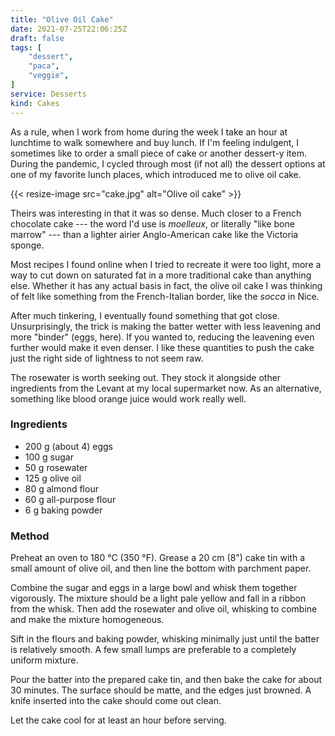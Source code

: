 ```yaml
---
title: "Olive Oil Cake"
date: 2021-07-25T22:06:25Z
draft: false
tags: [
    "dessert",
    "paca",
    "veggie",
]
service: Desserts
kind: Cakes
---
```


As a rule, when I work from home during the week I take an hour at lunchtime to walk somewhere and buy lunch. If I'm feeling indulgent, I sometimes like to order a small piece of cake or another dessert-y item. During the pandemic, I cycled through most (if not all) the dessert options at one of my favorite lunch places, which introduced me to olive oil cake.

{{< resize-image src="cake.jpg" alt="Olive oil cake" >}}

Theirs was interesting in that it was so dense. Much closer to a French chocolate cake --- the word I'd use is _moelleux_, or literally "like bone marrow" --- than a lighter airier Anglo-American cake like the Victoria sponge.

Most recipes I found online when I tried to recreate it were too light, more a way to cut down on saturated fat in a more traditional cake than anything else. Whether it has any actual basis in fact, the olive oil cake I was thinking of felt like something from the French-Italian border, like the _socca_ in Nice.

After much tinkering, I eventually found something that got close. Unsurprisingly, the trick is making the batter wetter with less leavening and more "binder" (eggs, here). If you wanted to, reducing the leavening even further would make it even denser. I like these quantities to push the cake just the right side of lightness to not seem raw.

The rosewater is worth seeking out. They stock it alongside other ingredients from the Levant at my local supermarket now. As an alternative, something like blood orange juice would work really well.

### Ingredients

* 200 g (about 4) eggs
* 100 g sugar
* 50 g rosewater
* 125 g olive oil
* 80 g almond flour
* 60 g all-purpose flour
* 6 g baking powder

### Method

Preheat an oven to 180 °C (350 °F). Grease a 20 cm (8") cake tin with a small amount of olive oil, and then line the bottom with parchment paper.

Combine the sugar and eggs in a large bowl and whisk them together vigorously. The mixture should be a light pale yellow and fall in a ribbon from the whisk. Then add the rosewater and olive oil, whisking to combine and make the mixture homogeneous.

Sift in the flours and baking powder, whisking minimally just until the batter is relatively smooth. A few small lumps are preferable to a completely uniform mixture.

Pour the batter into the prepared cake tin, and then bake the cake for about 30 minutes. The surface should be matte, and the edges just browned. A knife inserted into the cake should come out clean.

Let the cake cool for at least an hour before serving.


